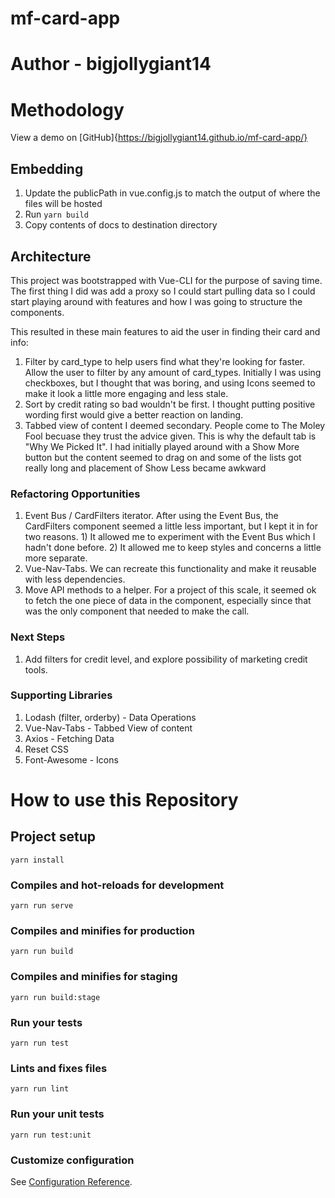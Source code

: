 # mf-card-app

# Author - bigjollygiant14

# Methodology

View a demo on [GitHub]{https://bigjollygiant14.github.io/mf-card-app/}

## Embedding

1. Update the publicPath in vue.config.js to match the output of where the files will be hosted
2. Run `yarn build`
3. Copy contents of docs to destination directory

## Architecture

This project was bootstrapped with Vue-CLI for the purpose of saving time. The first thing I did was add a proxy so I could start pulling data so I could start playing around with features and how I was going to structure the components.

This resulted in these main features to aid the user in finding their card and info:

1. Filter by card_type to help users find what they\'re looking for faster. Allow the user to filter by any amount of card_types. Initially I was using checkboxes, but I thought that was boring, and using Icons seemed to make it look a little more engaging and less stale.
2. Sort by credit rating so bad wouldn\'t be first. I thought putting positive wording first would give a better reaction on landing.
3. Tabbed view of content I deemed secondary. People come to The Moley Fool becuase they trust the advice given. This is why the default tab is "Why We Picked It". I had initially played around with a Show More button but the content seemed to drag on and some of the lists got really long and placement of Show Less became awkward

### Refactoring Opportunities

1. Event Bus / CardFilters iterator. After using the Event Bus, the CardFilters component seemed a little less important, but I kept it in for two reasons. 1) It allowed me to experiment with the Event Bus which I hadn't done before. 2) It allowed me to keep styles and concerns a little more separate.
2. Vue-Nav-Tabs. We can recreate this functionality and make it reusable with less dependencies.
3. Move API methods to a helper. For a project of this scale, it seemed ok to fetch the one piece of data in the component, especially since that was the only component that needed to make the call.

### Next Steps

1. Add filters for credit level, and explore possibility of marketing credit tools.

### Supporting Libraries

1. Lodash (filter, orderby) - Data Operations
2. Vue-Nav-Tabs - Tabbed View of content
3. Axios - Fetching Data
4. Reset CSS
5. Font-Awesome - Icons

# How to use this Repository

## Project setup

```
yarn install
```

### Compiles and hot-reloads for development

```
yarn run serve
```

### Compiles and minifies for production

```
yarn run build
```

### Compiles and minifies for staging

```
yarn run build:stage
```

### Run your tests

```
yarn run test
```

### Lints and fixes files

```
yarn run lint
```

### Run your unit tests

```
yarn run test:unit
```

### Customize configuration

See [Configuration Reference](https://cli.vuejs.org/config/).
